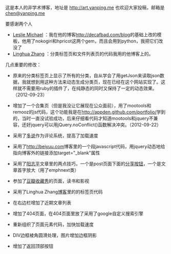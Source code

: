 这是本人的非学术博客，地址是 http://art.yanping.me
也欢迎大家投稿，邮箱是 chen@yanping.me

要感谢两个人

* [Leslie Michael](http://github.com/lmorchard/) ：我在他的博客<http://decafbad.com/blog>的基础上改的模板，他用了nokogiri和hpricot这两个gem，而且会用到python，我把它们改没了
* [Linghua Zhang](http://github.com/waynezhang) ：分类标签页和文件列表页的代码我用的他博客上的。

几点重要的修改：

* 原来的分类标签页上显示了所有的分类，自从学会了用getJson来读取json数据，我就想到用这种方法来动态生成分类页，现在已经在这个网站实现了。这样就不需要用ruby的插件了，在纯静态的同时又保持了一定的动态效果。（2012-09-23）
* 增加了一个合集页（但是我没让它展现在公众面前），用了mootools和remooz的js代码，这个功能我是在<http://appden.github.com/portfolio/>学到的，当时一直没试验成功，后来仔细看代码才知道mootools和jquery不兼容，还好jquery可以用jQuery.noConflict()函数解决冲突。（2012-09-22）

* 采用了[多说](http://duoshuo.com)作为评论系统，提高了加载速度
* 采用了<http://beiyuu.com>博客里的一个段javascript代码，用jquery动态地给指向博客外的链接添加target="_blank"属性
* 采用了[阳志平](http://yangzhipingshi.com/)文章里的两点技巧，一个是post页面下面的[分享按钮](http://jiathis.com)，一个是文章首字放大（用了emphnext类）
* 参加了[豆瓣收藏秀](http://www.douban.com/service/badgemaker)的页面，读书和影视
* 采用了Linghua Zhang[博客](http://lhzhang.com/)里的的标签页代码
* 在右边栏增加了近期文章列表
* 增加了404页面，在404页面里放了采用了google自定义搜索引擎
* 重新组织了页面元素代码，加快加载速度
* DIV边框棱角圆滑处理，图片增加边框阴影
* 增加了返回顶部按钮